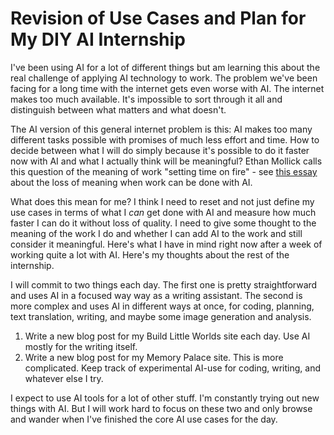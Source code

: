# Revision of Use Cases and Plan for My DIY AI Internship

I've been using AI for a lot of different things but am learning this about the real challenge of applying AI technology to work. The problem we've been facing for a long time with the internet gets even worse with AI. The internet makes too much available. It's impossible to sort through it all and distinguish between what matters and what doesn't.

The AI version of this general internet problem is this: AI makes too many different tasks possible with promises of much less effort and time. How to decide between what I will do simply because it's possible to do it faster now with AI and what I actually think will be meaningful? Ethan Mollick calls this question of the meaning of work "setting time on fire" - see [this essay](https://www.oneusefulthing.org/p/setting-time-on-fire-and-the-temptation) about the loss of meaning when work can be done with AI.

What does this mean for me? I think I need to reset and not just define my use cases in terms of what I *can* get done with AI and measure how much faster I can do it without loss of quality. I need to give some thought to the meaning of the work I do and whether I can add AI to the work and still consider it meaningful. Here's what I have in mind right now after a week of working quite a lot with AI. Here's my thoughts about the rest of the internship.

I will commit to two things each day. The first one is pretty straightforward and uses AI in a focused way way as a writing assistant. The second is more complex and uses AI in different ways at once, for coding, planning, text translation, writing, and maybe some image generation and analysis.

1) Write a new blog post for my Build Little Worlds site each day. Use AI mostly for the writing itself.
2) Write a new blog post for my Memory Palace site. This is more complicated. Keep track of experimental AI-use for coding, writing, and whatever else I try.

I expect to use AI tools for a lot of other stuff. I'm constantly trying out new things with AI. But I will work hard to focus on these two and only browse and wander when I've finished the core AI use cases for the day.
